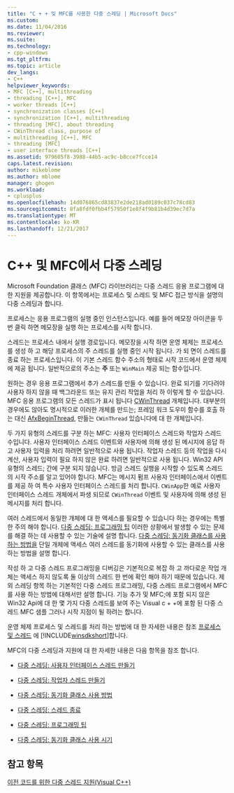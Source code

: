 ```yaml
---
title: "C + + 및 MFC를 사용한 다중 스레딩 | Microsoft Docs"
ms.custom: 
ms.date: 11/04/2016
ms.reviewer: 
ms.suite: 
ms.technology:
- cpp-windows
ms.tgt_pltfrm: 
ms.topic: article
dev_langs:
- C++
helpviewer_keywords:
- MFC [C++], multithreading
- threading [C++], MFC
- worker threads [C++]
- synchronization classes [C++]
- synchronization [C++], multithreading
- threading [MFC], about threading
- CWinThread class, purpose of
- multithreading [C++], MFC
- threading [MFC]
- user interface threads [C++]
ms.assetid: 979605f8-3988-44b5-ac9c-b8cce7fcce14
caps.latest.revision: 
author: mikeblome
ms.author: mblome
manager: ghogen
ms.workload:
- cplusplus
ms.openlocfilehash: 14d076865cd83837e2de218ad0189c037c78cd83
ms.sourcegitcommit: 8fa8fdf0fbb4f57950f1e8f4f9b81b4d39ec7d7a
ms.translationtype: MT
ms.contentlocale: ko-KR
ms.lasthandoff: 12/21/2017
---
```

# <a name="multithreading-with-c-and-mfc"></a>C++ 및 MFC에서 다중 스레딩
Microsoft Foundation 클래스 (MFC) 라이브러리는 다중 스레드 응용 프로그램에 대 한 지원을 제공합니다. 이 항목에서는 프로세스 및 스레드 및 MFC 접근 방식을 설명의 다중 스레딩과 합니다.  
  
 프로세스는 응용 프로그램의 실행 중인 인스턴스입니다. 예를 들어 메모장 아이콘을 두 번 클릭 하면 메모장을 실행 하는 프로세스를 시작 합니다.  
  
 스레드는 프로세스 내에서 실행 경로입니다. 메모장을 시작 하면 운영 체제는 프로세스를 생성 하 고 해당 프로세스의 주 스레드를 실행 중인 시작 됩니다. 가 되 면이 스레드를 종료 하는 프로세스입니다. 이 기본 스레드 함수 주소의 형태로 시작 코드에서 운영 체제에 제공 됩니다. 일반적으로의 주소는 **주** 또는 `WinMain` 제공 되는 함수입니다.  
  
 원하는 경우 응용 프로그램에서 추가 스레드를 만들 수 있습니다. 완료 되기를 기다려야 사용자 하지 않을 때 백그라운드 또는 유지 관리 작업을 처리 하 이렇게 할 수 있습니다. MFC 응용 프로그램의 모든 스레드가 표시 됩니다 [CWinThread](../mfc/reference/cwinthread-class.md) 개체입니다. 대부분의 경우에도 않아도 명시적으로 이러한 개체를 만드는; 프레임 워크 도우미 함수를 호출 하는 대신 [AfxBeginThread](../mfc/reference/application-information-and-management.md#afxbeginthread), 만듦는 `CWinThread` 있습니다에 대 한 개체입니다.  
  
 두 가지 유형의 스레드를 구분 하는 MFC: 사용자 인터페이스 스레드와 작업자 스레드 수입니다. 사용자 인터페이스 스레드 이벤트와 사용자에 의해 생성 된 메시지에 응답 하 고 사용자 입력을 처리 하려면 일반적으로 사용 됩니다. 작업자 스레드 등의 작업을 다시 계산, 사용자 입력이 필요 하지 않은 완료 하려면 일반적으로 사용 됩니다. Win32 API 유형의 스레드; 간에 구분 되지 않습니다. 방금 스레드 실행을 시작할 수 있도록 스레드의 시작 주소를 알고 있어야 합니다. MFC는 메시지 펌프 사용자 인터페이스에서 이벤트를 제공 하 여 특수 사용자 인터페이스 스레드를 처리 합니다. `CWinApp`한 예로 사용자 인터페이스 스레드 개체에서 파생 되므로 `CWinThread` 이벤트 및 사용자에 의해 생성 된 메시지를 처리 합니다.  
  
 여러 스레드에서 동일한 개체에 대 한 액세스를 필요할 수 있습니다 하는 경우에는 특별 한 주의 해야 합니다. [다중 스레딩: 프로그래밍 팁](../parallel/multithreading-programming-tips.md) 이러한 상황에서 발생할 수 있는 문제를 해결 하는 데 사용할 수 있는 기술에 설명 합니다. [다중 스레딩: 동기화 클래스를 사용 하는 방법을](../parallel/multithreading-how-to-use-the-synchronization-classes.md) 단일 개체에 액세스 여러 스레드를 동기화에 사용할 수 있는 클래스를 사용 하는 방법을 설명 합니다.  
  
 작성 하 고 다중 스레드 프로그래밍을 디버깅은 기본적으로 복잡 하 고 까다로운 작업 개체는 액세스 하지 않도록 둘 이상의 스레드 한 번에 확인 해야 하기 때문에 있습니다. 제외 스레딩 항목 하는 기본적인 다중 스레드 프로그래밍, 다중 스레드 프로그램에서 MFC를 사용 하는 방법에 대해서만 설명 합니다. 기능 추가 및 MFC;에 포함 되지 않은 Win32 Api에 대 한 몇 가지 다중 스레드를 보여 주는 Visual c + +에 포함 된 다중 스레드 MFC 샘플 그러나 시작 지점이 될 하려는 합니다.  
  
 운영 체제 프로세스 및 스레드를 처리 하는 방법에 대 한 자세한 내용은 참조 [프로세스 및 스레드](http://msdn.microsoft.com/library/windows/desktop/ms684841) 에 [!INCLUDE[winsdkshort](../atl-mfc-shared/reference/includes/winsdkshort_md.md)]합니다.  
  
 MFC의 다중 스레딩과 지원에 대 한 자세한 내용은 다음 항목을 참조 합니다.  
  
-   [다중 스레딩: 사용자 인터페이스 스레드 만들기](../parallel/multithreading-creating-user-interface-threads.md)  
  
-   [다중 스레딩: 작업자 스레드 만들기](../parallel/multithreading-creating-worker-threads.md)  
  
-   [다중 스레딩: 동기화 클래스 사용 방법](../parallel/multithreading-how-to-use-the-synchronization-classes.md)  
  
-   [다중 스레딩: 스레드 종료](../parallel/multithreading-terminating-threads.md)  
  
-   [다중 스레딩: 프로그래밍 팁](../parallel/multithreading-programming-tips.md)  
  
-   [다중 스레딩: 동기화 클래스 사용 시기](../parallel/multithreading-when-to-use-the-synchronization-classes.md)  
  
## <a name="see-also"></a>참고 항목  
 [이전 코드를 위한 다중 스레드 지원(Visual C++)](../parallel/multithreading-support-for-older-code-visual-cpp.md)